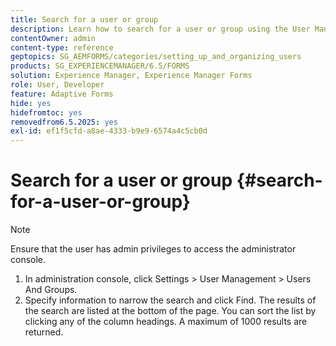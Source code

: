 ```yaml
---
title: Search for a user or group
description: Learn how to search for a user or group using the User Management settings in the administration console.
contentOwner: admin
content-type: reference
geptopics: SG_AEMFORMS/categories/setting_up_and_organizing_users
products: SG_EXPERIENCEMANAGER/6.5/FORMS
solution: Experience Manager, Experience Manager Forms
role: User, Developer
feature: Adaptive Forms
hide: yes
hidefromtoc: yes
removedfrom6.5.2025: yes
exl-id: ef1f5cfd-a8ae-4333-b9e9-6574a4c5cb0d
---
```

# Search for a user or group {#search-for-a-user-or-group}

>[!NOTE]
> 
> Ensure that the user has admin privileges to access the administrator console.

1. In administration console, click Settings &gt; User Management &gt; Users And Groups.
1. Specify information to narrow the search and click Find. The results of the search are listed at the bottom of the page. You can sort the list by clicking any of the column headings. A maximum of 1000 results are returned.
